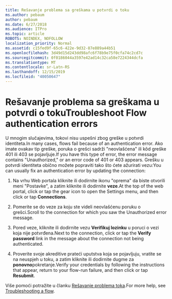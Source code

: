 ```yaml
---
title: Rešavanje problema sa greškama u potvrdi o toku
ms.author: pebaum
author: pebaum
ms.date: 6/27/2018
ms.audience: ITPro
ms.topic: article
ROBOTS: NOINDEX, NOFOLLOW
localization_priority: Normal
ms.assetid: c15fed9f-65c6-422e-9d32-87e889a44b51
ms.openlocfilehash: 3d49d15d243dd98afc6f78b9e75f0cfa74c2cd7c
ms.sourcegitcommit: 0f0186044a3597e42ad14c32ca58e7224344dcfa
ms.translationtype: MT
ms.contentlocale: sr-Latn-RS
ms.lasthandoff: 12/15/2019
ms.locfileid: "40050647"
---
```

# <a name="troubleshoot-flow-authentication-errors"></a><span data-ttu-id="eb855-102">Rešavanje problema sa greškama u potvrdi o toku</span><span class="sxs-lookup"><span data-stu-id="eb855-102">Troubleshoot Flow authentication errors</span></span>

<span data-ttu-id="eb855-103">U mnogim slučajevima, tokovi nisu uspešni zbog greške u potvrdi identiteta.</span><span class="sxs-lookup"><span data-stu-id="eb855-103">In many cases, flows fail because of an authentication error.</span></span> <span data-ttu-id="eb855-104">Ako imate ovakav tip greške, poruka o grešci sadrži "neovlašćena" ili kôd greške 401 ili 403 se pojavljuje.</span><span class="sxs-lookup"><span data-stu-id="eb855-104">If you have this type of error, the error message contains "Unauthorized," or an error code of 401 or 403 appears.</span></span> <span data-ttu-id="eb855-105">Grešku u potvrdi identiteta obično možete popraviti tako što ćete ažurirati vezu:</span><span class="sxs-lookup"><span data-stu-id="eb855-105">You can usually fix an authentication error by updating the connection:</span></span>
  
1. <span data-ttu-id="eb855-106">Na vrhu Web portala kliknite ili dodirnite ikonu "oprema" da biste otvorili meni "Postavke", a zatim kliknite ili dodirnite **veze**.</span><span class="sxs-lookup"><span data-stu-id="eb855-106">At the top of the web portal, click or tap the gear icon to open the Settings menu, and then click or tap **Connections**.</span></span>
    
2. <span data-ttu-id="eb855-107">Pomerite se do veze za koju ste videli neovlašćenu poruku o grešci.</span><span class="sxs-lookup"><span data-stu-id="eb855-107">Scroll to the connection for which you saw the Unauthorized error message.</span></span>
    
3. <span data-ttu-id="eb855-108">Pored veze, kliknite ili dodirnite vezu **Verifikuj lozinku** u poruci o vezi koja nije potvrđena.</span><span class="sxs-lookup"><span data-stu-id="eb855-108">Next to the connection, click or tap the **Verify password** link in the message about the connection not being authenticated.</span></span> 
    
4. <span data-ttu-id="eb855-109">Proverite svoje akreditive prateći uputstva koja se pojavljuju, vratite se na neuspjeh u toku, a zatim kliknite ili dodirnite dugme za **ponovno**pokretanje.</span><span class="sxs-lookup"><span data-stu-id="eb855-109">Verify your credentials by following the instructions that appear, return to your flow-run failure, and then click or tap **Resubmit**.</span></span>
    
<span data-ttu-id="eb855-110">Više pomoći potražite u članku [Rešavanje problema toka](https://go.microsoft.com/fwlink/?linkid=872110).</span><span class="sxs-lookup"><span data-stu-id="eb855-110">For more help, see [Troubleshooting a flow](https://go.microsoft.com/fwlink/?linkid=872110).</span></span>
  

